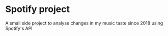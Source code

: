 # Spotify project

A small side project to analyse changes in my music taste since 2018 using Spotify's API
